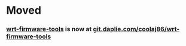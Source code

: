 # Moved
### [wrt-firmware-tools](https://git.daplie.com/coolaj86/wrt-firmware-tools) is now at [git.daplie.com/coolaj86/wrt-firmware-tools](https://git.daplie.com/coolaj86/wrt-firmware-tools)
